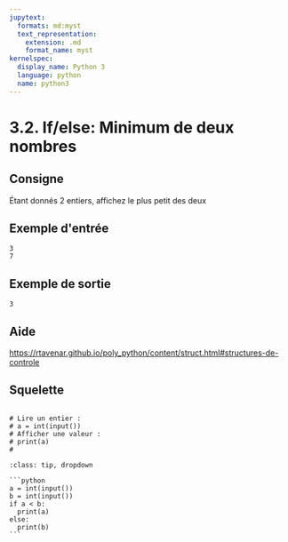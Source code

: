 ```yaml
---
jupytext:
  formats: md:myst
  text_representation:
    extension: .md
    format_name: myst
kernelspec:
  display_name: Python 3
  language: python
  name: python3
---
```


# 3.2. If/else: Minimum de deux nombres

## Consigne

Étant donnés 2 entiers, affichez le plus petit des deux

## Exemple d'entrée

```
3
7
```

## Exemple de sortie

```
3
```

## Aide

https://rtavenar.github.io/poly_python/content/struct.html#structures-de-controle

## Squelette

```{code-cell} ipython3

# Lire un entier :
# a = int(input())
# Afficher une valeur :
# print(a)
# 
```

````{admonition} Cliquez ici pour voir la solution
:class: tip, dropdown

```python
a = int(input())
b = int(input())
if a < b:
  print(a)
else:
  print(b)
```
````
